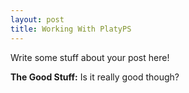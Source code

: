 ```yaml
---
layout: post
title: Working With PlatyPS 
---
```


Write some stuff about your post here!

**The Good Stuff:**
Is it really good though?

<!-- more -->

